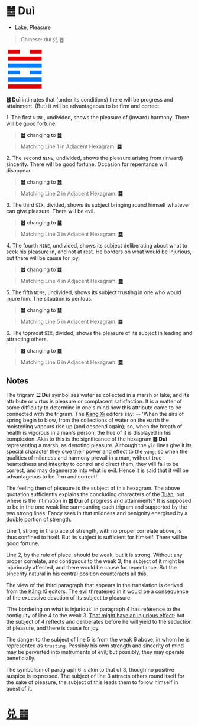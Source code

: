 # ䷹ Duì

* Lake, Pleasure

> Chinese: duì 兑 ䷹

<a id="p-192"/>

<img src="shapes/58.10.jpg" width="101" alt="兑">

**䷹ Duì** intimates that (under its conditions) there will be progress and attainment. (But) it will be advantageous to be firm and correct.

1.<a id="58.1"/> The first `NINE`, undivided, shows the pleasure of (inward) harmony. There will be good fortune.

> **䷹** changing to [**䷮**](e59bb0kun.md#47.1)

> Matching Line 1 in Adjacent Hexagram: [**䷸**](e5b7bdxun.md#57.1)

2.<a id="58.2"/> The second `NINE`, undivided, shows the pleasure arising from (inward) sincerity. There will be good fortune. Occasion for repentance will disappear.

> **䷹** changing to [**䷐**](e99a8fsui.md#17.2)

> Matching Line 2 in Adjacent Hexagram: [**䷸**](e5b7bdxun.md#57.2)

<a id="p-193"/>

3.<a id="58.3"/> The third `SIX`, divided, shows its subject bringing round himself whatever can give pleasure. There will be evil.

> **䷹** changing to [**䷪**](e5a4acguai.md#43.3)

> Matching Line 3 in Adjacent Hexagram: [**䷸**](e5b7bdxun.md#57.3)

4.<a id="58.4"/> The fourth `NINE`, undivided, shows its subject deliberating about what to seek his pleasure in, and not at rest. He borders on what would be injurious, but there will be cause for joy.

> **䷹** changing to [**䷻**](e88a82jie.md#60.4)

> Matching Line 4 in Adjacent Hexagram: [**䷸**](e5b7bdxun.md#57.4)

5.<a id="58.5"/> The fifth `NINE`, undivided, shows its subject trusting in one who would injure him. The situation is perilous.

> **䷹** changing to [**䷵**](e5bd92e5a6b9guimei.md#54.5)

> Matching Line 5 in Adjacent Hexagram: [**䷸**](e5b7bdxun.md#57.5)

6.<a id="58.6"/> The topmost `SIX`, divided, shows the pleasure of its subject in leading and attracting others.

> **䷹** changing to [**䷉**](e5b1a5lv.md#10.6)

> Matching Line 6 in Adjacent Hexagram: [**䷸**](e5b7bdxun.md#57.6)

## Notes

The trigram **☱ Duì** symbolises water as collected in a marsh or lake; and its attribute or virtus is pleasure or complacent satisfaction. It is a matter of some difficulty to determine in one's mind how this attribute came to be connected with the trigram. The [Kāng Xī](https://en.wikipedia.org/wiki/Kangxi_Dictionary) editors say: -- 'When the airs of spring begin to blow, from the collections of water on the earth the moistening vapours rise up (and descend again); so, when the breath of health is vigorous in a man's person, the hue of it is displayed in his complexion. Akin to this is the significance of the hexagram **䷹ Duì** representing a marsh, as denoting pleasure. Although the `yīn` lines give it its special character they owe their power and effect to the `yáng`; so when the qualities of mildness and harmony prevail in a man, without true-heartedness and integrity to control and direct them, they will fail to be correct, and may degenerate into what is evil. Hence it is said that it will be advantageous to be firm and correct!'

The feeling then of pleasure is the subject of this hexagram. The above quotation sufficiently explains the concluding characters of the [Tuàn](https://ctext.org/book-of-changes/tuan-zhuan); but where is the intimation in **䷹ Duì** of progress and attainments? It is supposed to be in the one weak line surmounting each trigram and supported by the two strong lines. Fancy sees in that mildness and benignity energised by a double portion of strength.

Line 1, strong in the place of strength, with no proper correlate above, is thus confined to itself. But its subject is sufficient for himself. There will be good fortune.

Line 2, by the rule of place, should be weak, but it is strong. Without any proper correlate, and contiguous to the weak 3, the subject of it might be injuriously affected, and there would be cause for repentance. But the sincerity natural in his central position counteracts all this.

The view of the third paragraph that appears in the translation is derived from the [Kāng Xī](https://en.wikipedia.org/wiki/Kangxi_Dictionary) editors. The evil threatened in it would be a consequence of the excessive devotion of its subject to pleasure.

'The bordering on what is injurious' in paragraph 4 has reference to the contiguity of line 4 to the weak 3. [That might have an injurious effect](e6b6a3huan.md#p-195); but the subject of 4 reflects and deliberates before he will yield to the seduction of pleasure, and there is cause for joy.

The danger to the subject of line 5 is from the weak 6 above, in whom he is represented as `trusting`. Possibly his own strength and sincerity of mind may be perverted into instruments of evil; but possibly, they may operate beneficially.

The symbolism of paragraph 6 is akin to that of 3, though no positive auspice is expressed. The subject of line 3 attracts others round itself for the sake of pleasure; the subject of this leads them to follow himself in quest of it.

# [兑 ䷹](e58591dui_cn.md)
